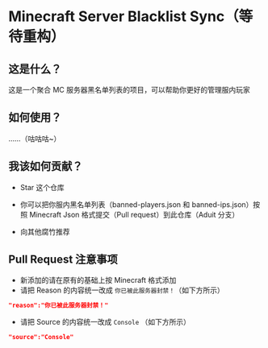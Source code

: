# Minecraft Server Blacklist Sync（等待重构）

## 这是什么？

这是一个聚合 MC 服务器黑名单列表的项目，可以帮助你更好的管理服内玩家

## 如何使用？

……（咕咕咕~）

## 我该如何贡献？

- Star 这个仓库

- 你可以把你服内黑名单列表（banned-players.json 和 banned-ips.json）按照 Minecraft Json 格式提交（Pull request）到此仓库（Aduit 分支）

- 向其他腐竹推荐

## Pull Request 注意事项
- 新添加的请在原有的基础上按 Minecraft 格式添加
- 请把 Reason 的内容统一改成 `你已被此服务器封禁！`（如下方所示）

```json
"reason":"你已被此服务器封禁！"
```

- 请把 Source 的内容统一改成 `Console` （如下方所示）

```json
"source":"Console"
```
